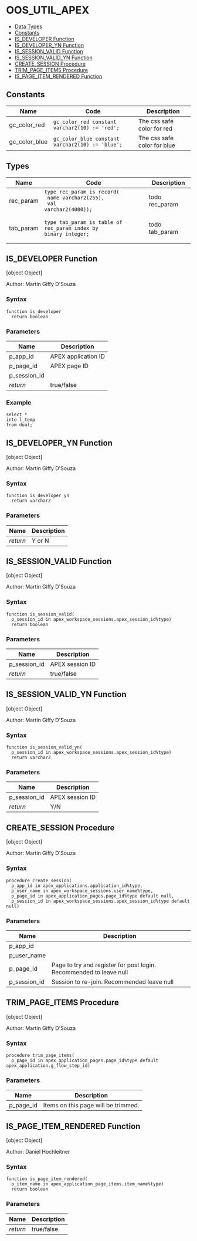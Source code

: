 # OOS_UTIL_APEX

- [Data Types](#dataTypes)
- [Constants](#constants)
- [IS_DEVELOPER Function](#is_developer)
- [IS_DEVELOPER_YN Function](#is_developer_yn)
- [IS_SESSION_VALID Function](#is_session_valid)
- [IS_SESSION_VALID_YN Function](#is_session_valid_yn)
- [CREATE_SESSION Procedure](#create_session)
- [TRIM_PAGE_ITEMS Procedure](#trim_page_items)
- [IS_PAGE_ITEM_RENDERED Function](#is_page_item_rendered)



## <a name="constants"></a>Constants

Name | Code | Description
--- | --- | ---
gc_color_red | `gc_color_red constant varchar2(10) := 'red';` | The css safe color for red
gc_color_blue | `gc_color_blue constant varchar2(10) := 'blue';` | The css safe color for blue


## <a name="types"></a>Types

Name | Code | Description
--- | --- | ---
rec_param | <code>type rec_param is record(<br>  name varchar2(255),<br>  val varchar2(4000));</code> | todo rec_param
tab_param | <pre><code>type tab_param is table of rec_param index by binary_integer;</code></pre> | todo tab_param


## <a name="is_developer"></a>IS_DEVELOPER Function


<p>
[object Object]
</p>
Author: Martin Giffy D&#x27;Souza

### Syntax
```plsql
function is_developer
  return boolean
```

 


### Parameters
Name | Description
--- | ---
p_app_id | APEX application ID
p_page_id | APEX page ID
p_session_id | 
*return* | true/false
 
 


### Example
```plsql
select *
into l_temp
from dual;
```




## <a name="is_developer_yn"></a>IS_DEVELOPER_YN Function


<p>
[object Object]
</p>
Author: Martin Giffy D&#x27;Souza

### Syntax
```plsql
function is_developer_yn
  return varchar2
```

 


### Parameters
Name | Description
--- | ---
*return* | Y or N
 
 






## <a name="is_session_valid"></a>IS_SESSION_VALID Function


<p>
[object Object]
</p>
Author: Martin Giffy D&#x27;Souza

### Syntax
```plsql
function is_session_valid(
  p_session_id in apex_workspace_sessions.apex_session_id%type)
  return boolean
```

 


### Parameters
Name | Description
--- | ---
p_session_id | APEX session ID
*return* | true/false
 
 






## <a name="is_session_valid_yn"></a>IS_SESSION_VALID_YN Function


<p>
[object Object]
</p>
Author: Martin Giffy D&#x27;Souza

### Syntax
```plsql
function is_session_valid_yn(
  p_session_id in apex_workspace_sessions.apex_session_id%type)
  return varchar2
```

 


### Parameters
Name | Description
--- | ---
p_session_id | APEX session ID
*return* | Y/N
 
 






## <a name="create_session"></a>CREATE_SESSION Procedure


<p>
[object Object]
</p>
Author: Martin Giffy D&#x27;Souza

### Syntax
```plsql
procedure create_session(
  p_app_id in apex_applications.application_id%type,
  p_user_name in apex_workspace_sessions.user_name%type,
  p_page_id in apex_application_pages.page_id%type default null,
  p_session_id in apex_workspace_sessions.apex_session_id%type default null)
```

 


### Parameters
Name | Description
--- | ---
p_app_id | 
p_user_name | 
p_page_id | Page to try and register for post login. Recommended to leave null
p_session_id | Session to re-join. Recommended leave null
 
 






## <a name="trim_page_items"></a>TRIM_PAGE_ITEMS Procedure


<p>
[object Object]
</p>
Author: Martin Giffy D&#x27;Souza

### Syntax
```plsql
procedure trim_page_items(
  p_page_id in apex_application_pages.page_id%type default apex_application.g_flow_step_id)
```

 


### Parameters
Name | Description
--- | ---
p_page_id | Items on this page will be trimmed.
 
 






## <a name="is_page_item_rendered"></a>IS_PAGE_ITEM_RENDERED Function


<p>
[object Object]
</p>
Author: Daniel Hochleitner

### Syntax
```plsql
function is_page_item_rendered(
  p_item_name in apex_application_page_items.item_name%type)
  return boolean
```

 


### Parameters
Name | Description
--- | ---
*return* | true/false
 
 






 
